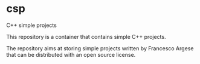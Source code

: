 # csp
C++ simple projects

This repository is a container that contains simple C++ projects. 

The repository aims at storing simple projects written by Francesco Argese that can be distributed with an open source license.
